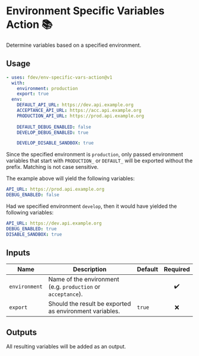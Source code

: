 # Environment Specific Variables Action :books:

Determine variables based on a specified environment.

## Usage

```yaml
- uses: fdev/env-specific-vars-action@v1
  with:
    environment: production
    export: true
  env:
    DEFAULT_API_URL: https://dev.api.example.org
    ACCEPTANCE_API_URL: https://acc.api.example.org
    PRODUCTION_API_URL: https://prod.api.example.org
    
    DEFAULT_DEBUG_ENABLED: false
    DEVELOP_DEBUG_ENABLED: true

    DEVELOP_DISABLE_SANDBOX: true
```

Since the specified environment is `production`, only passed environment variables that start with `PRODUCTION_` or `DEFAULT_` will be exported without the prefix. Matching is not case sensitive.

The example above will yield the following variables:

```yaml
API_URL: https://prod.api.example.org
DEBUG_ENABLED: false
```

Had we specified environment `develop`, then it would have yielded the following variables:

```yaml
API_URL: https://dev.api.example.org
DEBUG_ENABLED: true
DISABLE_SANDBOX: true
```


## Inputs

| Name          | Description                                                  | Default |      Required      |
|---------------|--------------------------------------------------------------|---------|:------------------:|
| `environment` | Name of the environment (e.g. `production` or `acceptance`). |         | :heavy_check_mark: |
| `export`      | Should the result be exported as environment variables.      | `true`  |        :x:         |


## Outputs

All resulting variables will be added as an output.
